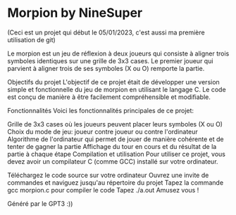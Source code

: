 # Morpion by NineSuper
(Ceci est un projet qui début le 05/01/2023, c'est aussi ma première utilisation de git)

Le morpion est un jeu de réflexion à deux joueurs qui consiste à aligner trois symboles identiques sur une grille de 3x3 cases. Le premier joueur qui parvient à aligner trois de ses symboles (X ou O) remporte la partie.

Objectifs du projet L'objectif de ce projet était de développer une version simple et fonctionnelle du jeu de morpion en utilisant le langage C. Le code est conçu de manière à être facilement compréhensible et modifiable.

Fonctionnalités Voici les fonctionnalités principales de ce projet:

Grille de 3x3 cases où les joueurs peuvent placer leurs symboles (X ou O) Choix du mode de jeu: joueur contre joueur ou contre l'ordinateur Algorithme de l'ordinateur qui permet de jouer de manière cohérente et de tenter de gagner la partie Affichage du tour en cours et du résultat de la partie à chaque étape Compilation et utilisation Pour utiliser ce projet, vous devez avoir un compilateur C (comme GCC) installé sur votre ordinateur.

Téléchargez le code source sur votre ordinateur Ouvrez une invite de commandes et naviguez jusqu'au répertoire du projet Tapez la commande gcc morpion.c pour compiler le code Tapez ./a.out Amusez vous !

Généré par le GPT3 :))